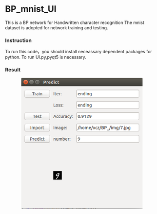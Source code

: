 # BP_mnist_UI
This is a BP network for Handwritten character recognition The mnist dataset is adopted for network training and testing.<br>

### Instruction

To run this code，you should install neceassary dependent packages for python. To run UI.py,pyqt5 is necessary.
### Result
<div align=center><img width="398" height="428" src="https://raw.githubusercontent.com/SpyderXu/BP_mnist_UI/master/UI.png"/></div>

